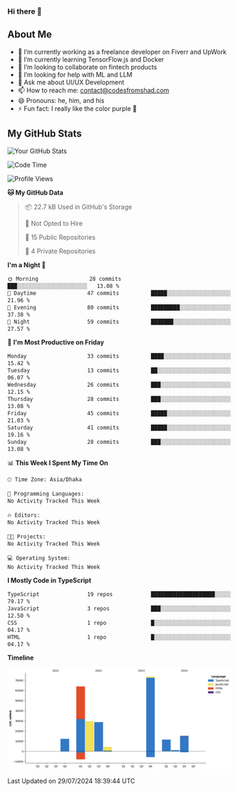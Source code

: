 ### Hi there 👋

## About Me
- 🔭 I’m currently working as a freelance developer on Fiverr and UpWork
- 🌱 I’m currently learning TensorFlow.js and Docker
- 👯 I’m looking to collaborate on fintech products
- 🤔 I’m looking for help with ML and LLM
- 💬 Ask me about UI/UX Development
- 📫 How to reach me: contact@codesfromshad.com
- 😄 Pronouns: he, him, and his
- ⚡ Fun fact: I really like the color purple 💜

## My GitHub Stats

![Your GitHub Stats](https://github-readme-stats.vercel.app/api?username=codesfromshad&show_icons=true&theme=midnight-purple)

<!--START_SECTION:waka-->
![Code Time](http://img.shields.io/badge/Code%20Time-736%20hrs%2028%20mins-blue)

![Profile Views](http://img.shields.io/badge/Profile%20Views-0-blue)

**🐱 My GitHub Data** 

> 📦 22.7 kB Used in GitHub's Storage 
 > 
> 🚫 Not Opted to Hire
 > 
> 📜 15 Public Repositories 
 > 
> 🔑 4 Private Repositories 
 > 
**I'm a Night 🦉** 

```text
🌞 Morning                28 commits          ███░░░░░░░░░░░░░░░░░░░░░░   13.08 % 
🌆 Daytime                47 commits          █████░░░░░░░░░░░░░░░░░░░░   21.96 % 
🌃 Evening                80 commits          █████████░░░░░░░░░░░░░░░░   37.38 % 
🌙 Night                  59 commits          ███████░░░░░░░░░░░░░░░░░░   27.57 % 
```
📅 **I'm Most Productive on Friday** 

```text
Monday                   33 commits          ████░░░░░░░░░░░░░░░░░░░░░   15.42 % 
Tuesday                  13 commits          ██░░░░░░░░░░░░░░░░░░░░░░░   06.07 % 
Wednesday                26 commits          ███░░░░░░░░░░░░░░░░░░░░░░   12.15 % 
Thursday                 28 commits          ███░░░░░░░░░░░░░░░░░░░░░░   13.08 % 
Friday                   45 commits          █████░░░░░░░░░░░░░░░░░░░░   21.03 % 
Saturday                 41 commits          █████░░░░░░░░░░░░░░░░░░░░   19.16 % 
Sunday                   28 commits          ███░░░░░░░░░░░░░░░░░░░░░░   13.08 % 
```


📊 **This Week I Spent My Time On** 

```text
🕑︎ Time Zone: Asia/Dhaka

💬 Programming Languages: 
No Activity Tracked This Week

🔥 Editors: 
No Activity Tracked This Week

🐱‍💻 Projects: 
No Activity Tracked This Week

💻 Operating System: 
No Activity Tracked This Week
```

**I Mostly Code in TypeScript** 

```text
TypeScript               19 repos            ████████████████████░░░░░   79.17 % 
JavaScript               3 repos             ███░░░░░░░░░░░░░░░░░░░░░░   12.50 % 
CSS                      1 repo              █░░░░░░░░░░░░░░░░░░░░░░░░   04.17 % 
HTML                     1 repo              █░░░░░░░░░░░░░░░░░░░░░░░░   04.17 % 
```



**Timeline**

![Lines of Code chart](https://raw.githubusercontent.com/codesfromshad/codesfromshad/main/assets/bar_graph.png)


 Last Updated on 29/07/2024 18:39:44 UTC
<!--END_SECTION:waka-->

<!--
**codesfromshad/codesfromshad** is a ✨ _special_ ✨ repository because its `README.md` (this file) appears on your GitHub profile.

Here are some ideas to get you started:

- 🔭 I’m currently working on ...
- 🌱 I’m currently learning ...
- 👯 I’m looking to collaborate on ...
- 🤔 I’m looking for help with ...
- 💬 Ask me about ...
- 📫 How to reach me: ...
- 😄 Pronouns: ...
- ⚡ Fun fact: ...
-->
